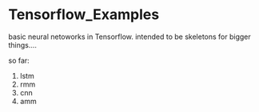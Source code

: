 # Tensorflow_Examples
basic neural netoworks in Tensorflow.  intended to be skeletons for bigger things....
  
so far:
  1) lstm  
  2) rmm  
  3) cnn  
  4) amm  
